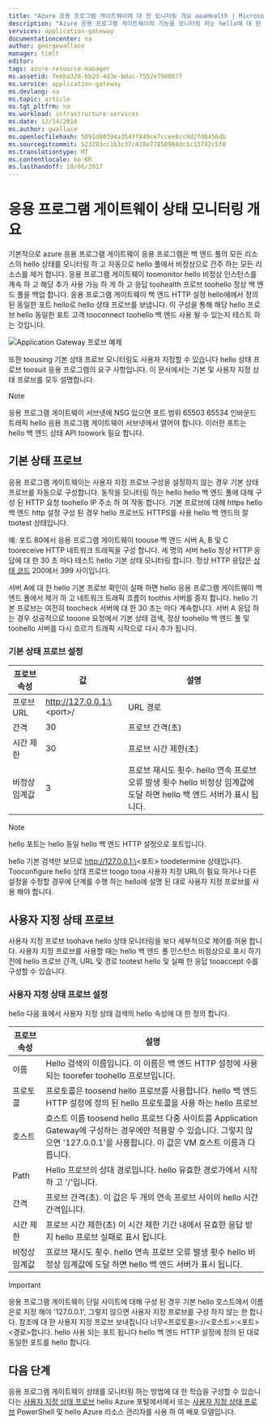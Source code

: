 ```yaml
---
title: "Azure 응용 프로그램 게이트웨이에 대 한 모니터링 개요 aaaHealth | Microsoft Docs"
description: "Azure 응용 프로그램 게이트웨이의 기능을 모니터링 하는 hello에 대 한 자세한 내용은"
services: application-gateway
documentationcenter: na
author: georgewallace
manager: timlt
editor: 
tags: azure-resource-manager
ms.assetid: 7eeba328-bb2d-4d3e-bdac-7552e7900b7f
ms.service: application-gateway
ms.devlang: na
ms.topic: article
ms.tgt_pltfrm: na
ms.workload: infrastructure-services
ms.date: 12/14/2016
ms.author: gwallace
ms.openlocfilehash: 5091d80394a354ff849ce7ccee8cc9d2fd0456db
ms.sourcegitcommit: 523283cc1b3c37c428e77850964dc1c33742c5f0
ms.translationtype: MT
ms.contentlocale: ko-KR
ms.lasthandoff: 10/06/2017
---
```

# <a name="application-gateway-health-monitoring-overview"></a>응용 프로그램 게이트웨이 상태 모니터링 개요

기본적으로 azure 응용 프로그램 게이트웨이 응용 프로그램은 백 엔드 풀의 모든 리소스의 hello 상태를 모니터링 하 고 자동으로 hello 풀에서 비정상으로 간주 하는 모든 리소스를 제거 합니다. 응용 프로그램 게이트웨이 toomonitor hello 비정상 인스턴스를 계속 하 고 해당 추가 사용 가능 하 게 하 고 응답 toohealth 프로브 toohello 정상 백 엔드 풀을 백업 합니다. 응용 프로그램 게이트웨이 백 엔드 HTTP 설정 hello에에서 정의 된 동일한 포트 hello로 hello 상태 프로브를 보냅니다. 이 구성을 통해 해당 hello 프로브 hello 동일한 포트 고객 tooconnect toohello 백 엔드 사용 될 수 있는지 테스트 하는 것입니다.

![Application Gateway 프로브 예제][1]

또한 toousing 기본 상태 프로브 모니터링도 사용자 지정할 수 있습니다 hello 상태 프로브 toosuit 응용 프로그램의 요구 사항입니다. 이 문서에서는 기본 및 사용자 지정 상태 프로브를 모두 설명합니다.

> [!NOTE]
> 응용 프로그램 게이트웨이 서브넷에 NSG 있으면 포트 범위 65503 65534 인바운드 트래픽 hello 응용 프로그램 게이트웨이 서브넷에서 열어야 합니다. 이러한 포트는 hello 백 엔드 상태 API toowork 필요 합니다.

## <a name="default-health-probe"></a>기본 상태 프로브

응용 프로그램 게이트웨이는 사용자 지정 프로브 구성을 설정하지 않는 경우 기본 상태 프로브를 자동으로 구성합니다. 동작을 모니터링 하는 hello hello 백 엔드 풀에 대해 구성 된 HTTP 요청 toohello IP 주소 하 여 작동 합니다. 기본 프로브에 대해 https hello 백 엔드 http 설정 구성 된 경우 hello 프로브도 HTTPS를 사용 hello 백 엔드의 잘 tootest 상태입니다.

예: 포트 80에서 응용 프로그램 게이트웨이 toouse 백 엔드 서버 A, B 및 C tooreceive HTTP 네트워크 트래픽을 구성 합니다. 세 명의 서버 hello 정상 HTTP 응답에 대 한 30 초 마다 테스트 hello 기본 상태 모니터링 합니다. 정상 HTTP 응답은 [상태 코드](https://msdn.microsoft.com/library/aa287675.aspx) 200에서 399 사이입니다.

서버 A에 대 한 hello 기본 프로브 확인이 실패 하면 hello 응용 프로그램 게이트웨이 백 엔드 풀에서 제거 하 고 네트워크 트래픽 흐름이 toothis 서버를 중지 합니다. hello 기본 프로브는 여전히 toocheck 서버에 대 한 30 초는 마다 계속합니다. 서버 A 응답 하는 경우 성공적으로 tooone 요청에서 기본 상태 검색, 정상 toohello 백 엔드 풀 및 toohello 서버를 다시 흐르기 트래픽 시작으로 다시 추가 됩니다.

### <a name="default-health-probe-settings"></a>기본 상태 프로브 설정

| 프로브 속성 | 값 | 설명 |
| --- | --- | --- |
| 프로브 URL |http://127.0.0.1:\<port\>/ |URL 경로 |
| 간격 |30 |프로브 간격(초) |
| 시간 제한 |30 |프로브 시간 제한(초) |
| 비정상 임계값 |3 |프로브 재시도 횟수. hello 연속 프로브 오류 발생 횟수 hello 비정상 임계값에 도달 하면 hello 백 엔드 서버가 표시 됩니다. |

> [!NOTE]
> hello 포트는 hello 동일 hello 백 엔드 HTTP 설정으로 포트입니다.

hello 기본 검색만 보므로 http://127.0.0.1:\<포트\> toodetermine 상태입니다. Tooconfigure hello 상태 프로브 toogo tooa 사용자 지정 URL이 필요 하거나 다른 설정을 수정할 경우에 단계를 수행 하는 hello에 설명 된 대로 사용자 지정 프로브를 사용 해야 합니다.

## <a name="custom-health-probe"></a>사용자 지정 상태 프로브

사용자 지정 프로브 toohave hello 상태 모니터링을 보다 세부적으로 제어를 허용 합니다. 사용자 지정 프로브를 사용할 때는 hello 백 엔드 풀 인스턴스 비정상으로 표시 하기 전에 hello 프로브 간격, URL 및 경로 tootest hello 및 실패 한 응답 tooaccept 수를 구성할 수 있습니다.

### <a name="custom-health-probe-settings"></a>사용자 지정 상태 프로브 설정

hello 다음 표에서 사용자 지정 상태 검색의 hello 속성에 대 한 정의 합니다.

| 프로브 속성 | 설명 |
| --- | --- |
| 이름 |Hello 검색의 이름입니다. 이 이름은 백 엔드 HTTP 설정에 사용 되는 toorefer toohello 프로브입니다. |
| 프로토콜 |프로토콜은 toosend hello 프로브를 사용합니다. hello 백 엔드 HTTP 설정에 정의 된 hello 프로토콜을 사용 하는 hello 프로브 |
| 호스트 |호스트 이름 toosend hello 프로브 다중 사이트를 Application Gateway에 구성하는 경우에만 적용할 수 있습니다. 그렇지 않으면 '127.0.0.1'을 사용합니다. 이 값은 VM 호스트 이름과 다릅니다. |
| Path |Hello 프로브의 상대 경로입니다. hello 유효한 경로가에서 시작 하 고 '/'입니다. |
| 간격 |프로브 간격(초). 이 값은 두 개의 연속 프로브 사이의 hello 시간 간격입니다. |
| 시간 제한 |프로브 시간 제한(초) 이 시간 제한 기간 내에서 유효한 응답 받지 hello 프로브 실패로 표시 됩니다.  |
| 비정상 임계값 |프로브 재시도 횟수. hello 연속 프로브 오류 발생 횟수 hello 비정상 임계값에 도달 하면 hello 백 엔드 서버가 표시 됩니다. |

> [!IMPORTANT]
> 응용 프로그램 게이트웨이 단일 사이트에 대해 구성 된 경우 기본 hello 호스트에서 이름은로 지정 해야 '127.0.0.1', 그렇지 않으면 사용자 지정 프로브를 구성 하지 않는 한 합니다.
> 참조에 대 한 사용자 지정 프로브 보내집니다 너무\<프로토콜\>://\<호스트\>:\<포트\>\<경로\>합니다. hello 사용 되는 포트 됩니다 hello 백 엔드 HTTP 설정에 정의 된 대로 동일한 포트를 hello 합니다.

## <a name="next-steps"></a>다음 단계
응용 프로그램 게이트웨이 상태를 모니터링 하는 방법에 대 한 학습을 구성할 수 있습니다는 [사용자 지정 상태 프로브](application-gateway-create-probe-portal.md) hello Azure 포털에서에서 또는 [사용자 지정 상태 프로브](application-gateway-create-probe-ps.md) PowerShell 및 hello Azure 리소스 관리자를 사용 하 여 배포 모델입니다.

[1]: ./media/application-gateway-probe-overview/appgatewayprobe.png
